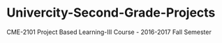 # Univercity-Second-Grade-Projects
CME-2101 Project Based Learning-III Course - 2016-2017 Fall Semester
